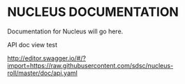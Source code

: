 NUCLEUS DOCUMENTATION
=====================

Documentation for Nucleus will go here.

API doc view test 

http://editor.swagger.io/#/?import=https://raw.githubusercontent.com/sdsc/nucleus-roll/master/doc/api.yaml
